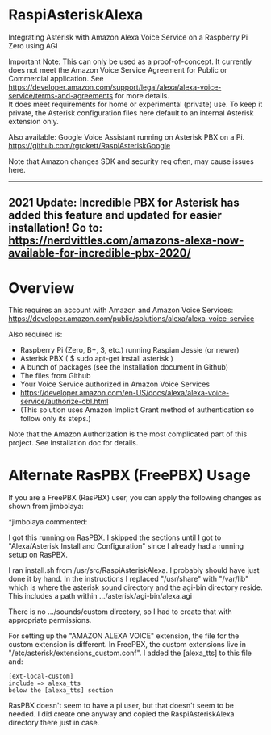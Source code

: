 # RaspiAsteriskAlexa
Integrating Asterisk with Amazon Alexa Voice Service on a Raspberry Pi Zero using AGI

Important Note: This can only be used as a proof-of-concept. It currently does not meet the Amazon Voice Service Agreement for Public or Commercial application. See https://developer.amazon.com/support/legal/alexa/alexa-voice-service/terms-and-agreements for more details.  
It does meet requirements for home or experimental (private) use. To keep it private, the Asterisk configuration files here default to an internal Asterisk extension only.

Also available: Google Voice Assistant running on Asterisk PBX on a Pi.  https://github.com/rgrokett/RaspiAsteriskGoogle

Note that Amazon changes SDK and security req often, may cause issues here.

---
**2021 Update:** Incredible PBX for Asterisk has added this feature and updated for easier installation!
Go to: 
https://nerdvittles.com/amazons-alexa-now-available-for-incredible-pbx-2020/
---

# Overview
This requires an account with Amazon and Amazon Voice Services:
https://developer.amazon.com/public/solutions/alexa/alexa-voice-service

Also required is:
+ Raspberry Pi (Zero, B+, 3, etc.) running Raspian Jessie (or newer)
+ Asterisk PBX  ( $ sudo apt-get install asterisk ) 
+ A bunch of packages (see the Installation document in Github)
+ The files from Github
+ Your Voice Service authorized in Amazon Voice Services
+ https://developer.amazon.com/en-US/docs/alexa/alexa-voice-service/authorize-cbl.html
+ (This solution uses Amazon Implicit Grant method of authentication so follow only its steps.)
  
Note that the Amazon Authorization is the most complicated part of this project. See Installation doc for details.


  
# Alternate RasPBX (FreePBX) Usage
If you are a FreePBX (RasPBX) user, you can apply the following changes as shown from jimbolaya:

*jimbolaya commented:

I got this running on RasPBX. I skipped the sections until I got to "Alexa/Asterisk Install and Configuration" since I already had a running setup on RasPBX.

I ran install.sh from /usr/src/RaspiAsteriskAlexa. I probably should have just done it by hand.
In the instructions I replaced "/usr/share" with "/var/lib" which is where the asterisk sound directory and the agi-bin directory reside. This includes a path within .../asterisk/agi-bin/alexa.agi

There is no .../sounds/custom directory, so I had to create that with appropriate permissions.

For setting up the "AMAZON ALEXA VOICE" extension, the file for the custom extension is different. In FreePBX, the custom extensions live in "/etc/asterisk/extensions_custom.conf". I added the [alexa_tts] to this file and:

    [ext-local-custom]
    include => alexa_tts
    below the [alexa_tts] section

RasPBX doesn't seem to have a pi user, but that doesn't seem to be needed. I did create one anyway and copied the RaspiAsteriskAlexa directory there just in case.

